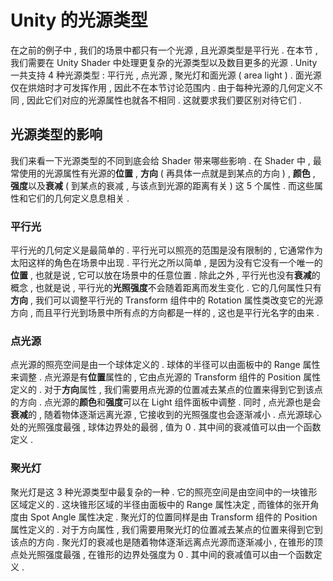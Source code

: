 # Unity 的光源类型

在之前的例子中 , 我们的场景中都只有一个光源 , 且光源类型是平行光 . 在本节 , 我们需要在 Unity Shader 中处理更复杂的光源类型以及数目更多的光源 . Unity 一共支持 4 种光源类型 : 平行光 , 点光源 , 聚光灯和面光源 ( area light ) . 面光源仅在烘焙时才可发挥作用 , 因此不在本节讨论范围内 . 由于每种光源的几何定义不同 , 因此它们对应的光源属性也就各不相同 . 这就要求我们要区别对待它们 .

## 光源类型的影响

我们来看一下光源类型的不同到底会给 Shader 带来哪些影响 .
在 Shader 中 , 最常使用的光源属性有光源的**位置** , **方向** ( 再具体一点就是到某点的方向 ) , **颜色** , **强度**以及**衰减** ( 到某点的衰减 , 与该点到光源的距离有关 ) 这 5 个属性 . 而这些属性和它们的几何定义息息相关 .

### 平行光

平行光的几何定义是最简单的 . 平行光可以照亮的范围是没有限制的 , 它通常作为太阳这样的角色在场景中出现 . 平行光之所以简单 , 是因为没有它没有一个唯一的**位置** , 也就是说 , 它可以放在场景中的任意位置 . 除此之外 , 平行光也没有**衰减**的概念 , 也就是说 , 平行光的**光照强度**不会随着距离而发生变化 . 它的几何属性只有**方向** , 我们可以调整平行光的 Transform 组件中的 Rotation 属性类改变它的光源方向 , 而且平行光到场景中所有点的方向都是一样的 , 这也是平行光名字的由来 .

### 点光源

点光源的照亮空间是由一个球体定义的 . 球体的半径可以由面板中的 Range 属性来调整 . 点光源是有**位置**属性的 , 它由点光源的 Transform 组件的 Position 属性定义的 . 对于**方向**属性 , 我们需要用点光源的位置减去某点的位置来得到它到该点的方向 . 点光源的**颜色**和**强度**可以在 Light 组件面板中调整 . 同时 , 点光源也是会**衰减**的 , 随着物体逐渐远离光源 , 它接收到的光照强度也会逐渐减小 . 点光源球心处的光照强度最强 , 球体边界处的最弱 , 值为 0 . 其中间的衰减值可以由一个函数定义 .

### 聚光灯

聚光灯是这 3 种光源类型中最复杂的一种 . 它的照亮空间是由空间中的一块锥形区域定义的 . 这块锥形区域的半径由面板中的 Range 属性决定 , 而锥体的张开角度由 Spot Angle 属性决定 . 聚光灯的位置同样是由 Transform 组件的 Position 属性定义的 . 对于方向属性 , 我们需要用聚光灯的位置减去某点的位置来得到它到该点的方向 . 聚光灯的衰减也是随着物体逐渐远离点光源而逐渐减小 , 在锥形的顶点处光照强度最强 , 在锥形的边界处强度为 0 . 其中间的衰减值可以由一个函数定义 .